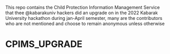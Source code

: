 This repo contains the Child Protection Information Management Service that thee @kabarakuniv hackers did an upgrade on in the 2022 Kabarak University hackathon during 
jan-April semester, many are the contributors who are not mentioned and choose to remain anonymous unless otherwise
# CPIMS_UPGRADE
